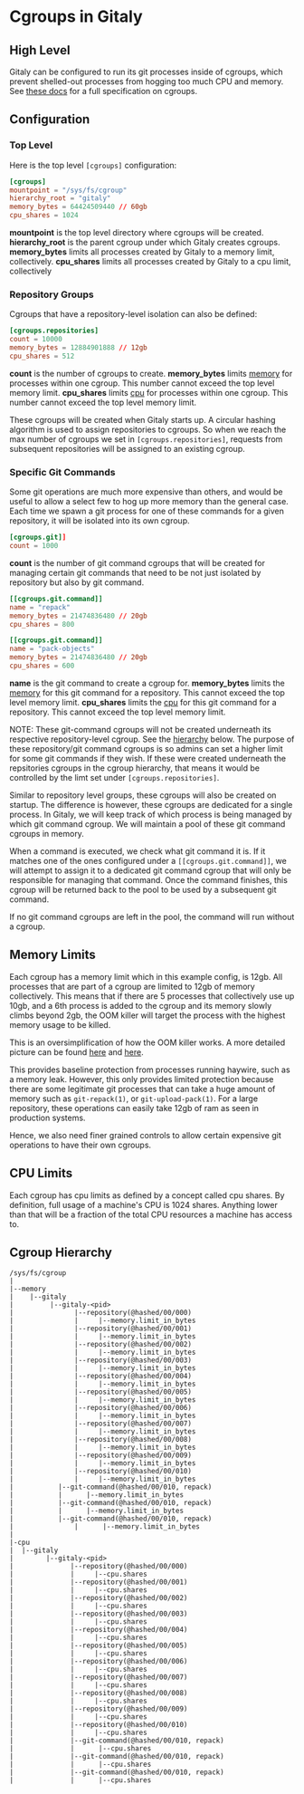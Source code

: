 # Cgroups in Gitaly 

## High Level

Gitaly can be configured to run its git processes inside of cgroups, which prevent
shelled-out processes from hogging too much CPU and memory. See [these docs](https://man7.org/linux/man-pages/man7/cgroups.7.html) for a full specification on cgroups.

## Configuration

### Top Level

Here is the top level `[cgroups]` configuration:

```toml
[cgroups]
mountpoint = "/sys/fs/cgroup"
hierarchy_root = "gitaly"
memory_bytes = 64424509440 // 60gb
cpu_shares = 1024
```

**mountpoint** is the top level directory where cgroups will be created.
**hierarchy_root** is the parent cgroup under which Gitaly creates cgroups.
**memory_bytes** limits all processes created by Gitaly to a memory limit,
collectively.
**cpu_shares** limits all processes created by Gitaly to a cpu limit, collectively

### Repository Groups

Cgroups that have a repository-level isolation can also be defined:

```toml
[cgroups.repositories]
count = 10000
memory_bytes = 12884901888 // 12gb
cpu_shares = 512
```

**count** is the number of cgroups to create.
**memory_bytes** limits [memory](#memory-limits) for processes within one cgroup.
This number cannot exceed the top level memory limit.
**cpu_shares** limits [cpu](#cpu-limits) for processes within one cgroup. This
number cannot exceed the top level memory limit.

These cgroups will be created when Gitaly starts up. A circular hashing algorithm
is used to assign repositories to cgroups. So when  we reach the max number of
cgroups we set in `[cgroups.repositories]`, requests from subsequent repositories
will be assigned to an existing cgroup.

### Specific Git Commands

Some git operations are much more expensive than others, and would be useful to
allow a select few to hog up more memory than the general case. Each time we spawn a
git process for one of these commands for a given repository, it will be
isolated into its own cgroup.

```toml
[cgroups.git]]
count = 1000
```

**count** is the number of git command cgroups that will be created for managing
certain git commands that need to be not just isolated by repository but also by
git command.

```toml
[[cgroups.git.command]]
name = "repack"
memory_bytes = 21474836480 // 20gb
cpu_shares = 800

[[cgroups.git.command]]
name = "pack-objects"
memory_bytes = 21474836480 // 20gb
cpu_shares = 600
```

**name** is the git command to create a cgroup for.
**memory_bytes** limits the [memory](#memory-limits) for this git command for a
repository. This cannot exceed the top level memory limit.
**cpu_shares** limits the [cpu](#cpu-limits) for this git command for a repository.
This cannot exceed the top level memory limit.

NOTE: These git-command cgroups will not be created underneath its respective
repository-level cgroup. See the [hierarchy](#cgroups-hierarchy) below. The
purpose of these repository/git command cgroups is so admins can set a higher
limit for some git commands if they wish. If these were created underneath the
repsitories cgroups in the cgroup hierarchy, that means it would be controlled
by the limt set under `[cgroups.repositories]`.

Similar to repository level groups, these cgroups will also be created on
startup. The difference is however, these cgroups are dedicated for a single
process. In Gitaly, we will keep track of which process is being managed by which
git command cgroup. We will maintain a pool of these git command cgroups in
memory.

When a command is executed, we check what git command it is. If it matches one
of the ones configured under a `[[cgroups.git.command]]`, we will attempt to
assign it to a dedicated git command cgroup that will only be responsible for 
managing that command. Once the command finishes, this cgroup will be returned
back to the pool to be used by a subsequent git command. 

If no git command cgroups are left in the pool, the command will run without a
cgroup.

## Memory Limits

Each cgroup has a memory limit which in this example config, is 12gb. All
processes that are part of a cgroup are limited to 12gb of memory collectively.
This means that if there are 5 processes that collectively use up 10gb, and a
6th process is added to the cgroup and its memory slowly climbs beyond 2gb, the
OOM killer will target the process with the highest memory usage to be killed.

This is an oversimplification of how the OOM killer works. A more detailed
picture can be found [here](https://blog.crunchydata.com/blog/deep-postgresql-thoughts-the-linux-assassin#:~:text=CGroup%20Level%20OOM%20Killer%20Mechanics&text=First%20of%20all%2C%20the%20OOM,%2Fcgroup%2Fmemory%2Fmemory.)
and [here](https://lwn.net/Kernel/Index/#OOM_killer).

This provides baseline protection from processes running haywire, such as a
memory leak. However, this only provides limited protection because there are
some legitimate git processes that can take a huge amount of memory such as
`git-repack(1)`, or `git-upload-pack(1)`. For a large repository, these
operations can easily take 12gb of ram as seen in production systems.

Hence, we also need finer grained controls to allow certain expensive git
operations to have their own cgroups.

## CPU Limits

Each cgroup has cpu limits as defined by a concept called cpu shares. By
definition, full usage of a machine's CPU is 1024 shares. Anything lower than
that will be a fraction of the total CPU resources a machine has access to.

## Cgroup Hierarchy

```
/sys/fs/cgroup
|
|--memory
|    |--gitaly
|         |--gitaly-<pid>
|               |--repository(@hashed/00/000)
|               |     |--memory.limit_in_bytes
|               |--repository(@hashed/00/001)
|               |     |--memory.limit_in_bytes
|               |--repository(@hashed/00/002)
|               |     |--memory.limit_in_bytes
|               |--repository(@hashed/00/003)
|               |     |--memory.limit_in_bytes
|               |--repository(@hashed/00/004)
|               |     |--memory.limit_in_bytes
|               |--repository(@hashed/00/005)
|               |     |--memory.limit_in_bytes
|               |--repository(@hashed/00/006)
|               |     |--memory.limit_in_bytes
|               |--repository(@hashed/00/007)
|               |     |--memory.limit_in_bytes
|               |--repository(@hashed/00/008)
|               |     |--memory.limit_in_bytes
|               |--repository(@hashed/00/009)
|               |     |--memory.limit_in_bytes
|               |--repository(@hashed/00/010)
|               |     |--memory.limit_in_bytes
|          	|--git-command(@hashed/00/010, repack)
|          	|      |--memory.limit_in_bytes
|          	|--git-command(@hashed/00/010, repack)
|          	|      |--memory.limit_in_bytes
|          	|--git-command(@hashed/00/010, repack)
|           	|      |--memory.limit_in_bytes
|
|-cpu
|  |--gitaly
|        |--gitaly-<pid>
|              |--repository(@hashed/00/000)
|              |     |--cpu.shares
|              |--repository(@hashed/00/001)
|              |     |--cpu.shares
|              |--repository(@hashed/00/002)
|              |     |--cpu.shares
|              |--repository(@hashed/00/003)
|              |     |--cpu.shares
|              |--repository(@hashed/00/004)
|              |     |--cpu.shares
|              |--repository(@hashed/00/005)
|              |     |--cpu.shares
|              |--repository(@hashed/00/006)
|              |     |--cpu.shares
|              |--repository(@hashed/00/007)
|              |     |--cpu.shares
|              |--repository(@hashed/00/008)
|              |     |--cpu.shares
|              |--repository(@hashed/00/009)
|              |     |--cpu.shares
|              |--repository(@hashed/00/010)
|              |     |--cpu.shares
|              |--git-command(@hashed/00/010, repack)
|              |      |--cpu.shares
|              |--git-command(@hashed/00/010, repack)
|              |      |--cpu.shares
|              |--git-command(@hashed/00/010, repack)
|              |      |--cpu.shares
```
